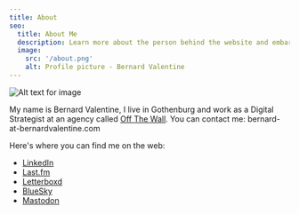 ```yaml
---
title: About
seo:
  title: About Me
  description: Learn more about the person behind the website and embark on a journey of inspiration and shared experiences.
  image:
    src: '/about.png'
    alt: Profile picture - Bernard Valentine
---
```


![Alt text for image](/about.png)

My name is Bernard Valentine, I live in Gothenburg and work as a Digital Strategist at an agency called [Off The Wall](https://otw.se). You can contact me: bernard-at-bernardvalentine.com

Here's where you can find me on the web:

- [LinkedIn](https://www.linkedin.com/in/bernardvalentine/)
- [Last.fm](https://www.last.fm/user/ernie_ernest)
- [Letterboxd](https://letterboxd.com/bv/)
- [BlueSky](https://bsky.app/profile/bcvalentine.bsky.social)
- [Mastodon](https://social.lol/@valentine)
